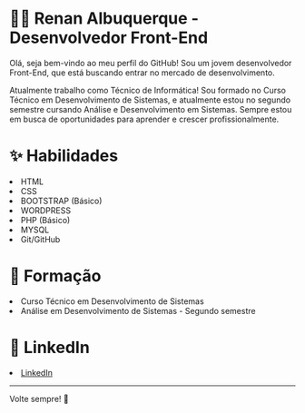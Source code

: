 <h1>👨‍💻 Renan Albuquerque - Desenvolvedor Front-End</h1> 
<p>Olá, seja bem-vindo ao meu perfil do GitHub! Sou um jovem desenvolvedor Front-End, que está buscando entrar no mercado de desenvolvimento.</p>
<p>Atualmente trabalho como Técnico de Informática! Sou formado no Curso Técnico em Desenvolvimento de Sistemas, e atualmente estou no segundo semestre cursando Análise e Desenvolvimento em Sistemas. Sempre estou em busca de oportunidades para aprender e crescer profissionalmente.</p>

<h1>✨ Habilidades</h1> 
<li>HTML</li>
<li>CSS</li>
<li>BOOTSTRAP (Básico)</li>
<li>WORDPRESS</li>
<li>PHP (Básico)</li>
<li>MYSQL</li>
<li>Git/GitHub</li>

<h1>📖 Formação</h1>
<li>Curso Técnico em Desenvolvimento de Sistemas</li>
<li>Análise em Desenvolvimento de Sistemas - Segundo semestre</li>

<h1>🔗 LinkedIn</h1>
<li><a href="https://www.linkedin.com/in/renan-albuquerque-28b365269/">LinkedIn</a></li>

---
Volte sempre! 🫡
